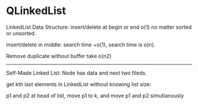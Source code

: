 # QLinkedList

LinkedList Data Structure:
insert/delete at begin or end  o(1) no matter sorted or unsorted.

insert/delete in middle: search time +o(1), search time is o(n). 

Remove duplicate without buffer take o(n2)

--------

 Self-Made Linked List: Node has data and next two fileds.
 
 get kth last elements in LinkedList without knowing list size:
 
  p1 and p2 at head of list, move p1 to k, and move p1 and p2 simutianously 
